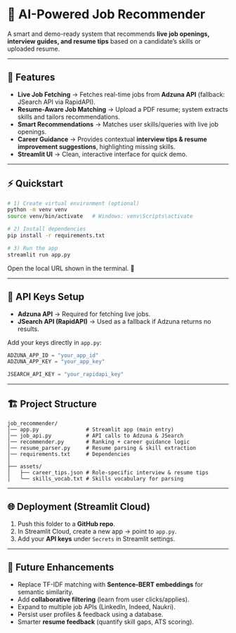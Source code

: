 

# 💼 AI-Powered Job Recommender

A smart and demo-ready system that recommends **live job openings, interview guides, and resume tips** based on a candidate’s skills or uploaded resume.

---

## 🚀 Features

* **Live Job Fetching** → Fetches real-time jobs from **Adzuna API** (fallback: JSearch API via RapidAPI).
* **Resume-Aware Job Matching** → Upload a PDF resume; system extracts skills and tailors recommendations.
* **Smart Recommendations** → Matches user skills/queries with live job openings.
* **Career Guidance** → Provides contextual **interview tips & resume improvement suggestions**, highlighting missing skills.
* **Streamlit UI** → Clean, interactive interface for quick demo.

---

## ⚡ Quickstart

```bash
# 1) Create virtual environment (optional)
python -m venv venv
source venv/bin/activate   # Windows: venv\Scripts\activate

# 2) Install dependencies
pip install -r requirements.txt

# 3) Run the app
streamlit run app.py
```

Open the local URL shown in the terminal. 🎉

---

## 🔑 API Keys Setup

* **Adzuna API** → Required for fetching live jobs.
* **JSearch API (RapidAPI)** → Used as a fallback if Adzuna returns no results.

Add your keys directly in `app.py`:

```python
ADZUNA_APP_ID = "your_app_id"
ADZUNA_APP_KEY = "your_app_key"

JSEARCH_API_KEY = "your_rapidapi_key"
```

---

## 🏗 Project Structure

```
job_recommender/
│── app.py               # Streamlit app (main entry)
│── job_api.py           # API calls to Adzuna & JSearch
│── recommender.py       # Ranking + career guidance logic
│── resume_parser.py     # Resume parsing & skill extraction
│── requirements.txt     # Dependencies
│
├── assets/
│   ├── career_tips.json # Role-specific interview & resume tips
│   └── skills_vocab.txt # Skills vocabulary for parsing
```

---

## 🌐 Deployment (Streamlit Cloud)

1. Push this folder to a **GitHub repo**.
2. In Streamlit Cloud, create a new app → point to `app.py`.
3. Add your **API keys** under `Secrets` in Streamlit settings.

---

## 🔮 Future Enhancements

* Replace TF-IDF matching with **Sentence-BERT embeddings** for semantic similarity.
* Add **collaborative filtering** (learn from user clicks/applies).
* Expand to multiple job APIs (LinkedIn, Indeed, Naukri).
* Persist user profiles & feedback using a database.
* Smarter **resume feedback** (quantify skill gaps, ATS scoring).


